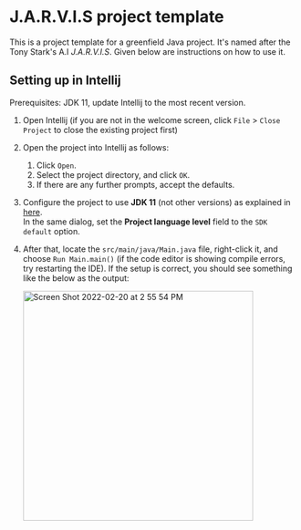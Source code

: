 # J.A.R.V.I.S project template

This is a project template for a greenfield Java project. It's named after the Tony Stark's A.I _J.A.R.V.I.S_. Given below are instructions on how to use it.

## Setting up in Intellij

Prerequisites: JDK 11, update Intellij to the most recent version.

1. Open Intellij (if you are not in the welcome screen, click `File` > `Close Project` to close the existing project first)
1. Open the project into Intellij as follows:
   1. Click `Open`.
   1. Select the project directory, and click `OK`.
   1. If there are any further prompts, accept the defaults.
1. Configure the project to use **JDK 11** (not other versions) as explained in [here](https://www.jetbrains.com/help/idea/sdk.html#set-up-jdk).<br>
   In the same dialog, set the **Project language level** field to the `SDK default` option.
3. After that, locate the `src/main/java/Main.java` file, right-click it, and choose `Run Main.main()` (if the code editor is showing compile errors, try restarting the IDE). If the setup is correct, you should see something like the below as the output:

   <img width="403" alt="Screen Shot 2022-02-20 at 2 55 54 PM" src="https://user-images.githubusercontent.com/92976979/154832107-c7b7fd25-0bcb-44a9-9017-c49f10ba0182.png">
